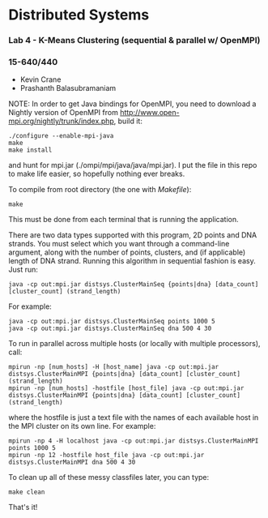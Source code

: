 # Distributed Systems

### Lab 4 - K-Means Clustering (sequential & parallel w/ OpenMPI)
### 15-640/440

* Kevin Crane
* Prashanth Balasubramaniam


NOTE: In order to get Java bindings for OpenMPI, you need to download a Nightly version of OpenMPI from http://www.open-mpi.org/nightly/trunk/index.php, build it:
```
./configure --enable-mpi-java
make
make install
```
and hunt for mpi.jar (./ompi/mpi/java/java/mpi.jar). I put the file in this repo to make life easier, so hopefully nothing ever breaks.


To compile from root directory (the one with *Makefile*):
```
make
```
This must be done from each terminal that is running the application.

There are two data types supported with this program, 2D points and DNA strands. You must select which you want through a command-line argument, along with the number of points, clusters, and (if applicable) length of DNA strand. Running this algorithm in sequential fashion is easy. Just run:
```
java -cp out:mpi.jar distsys.ClusterMainSeq {points|dna} [data_count] [cluster_count] (strand_length)
```
For example:
```
java -cp out:mpi.jar distsys.ClusterMainSeq points 1000 5
java -cp out:mpi.jar distsys.ClusterMainSeq dna 500 4 30
```
To run in parallel across multiple hosts (or locally with multiple processors), call:
```
mpirun -np [num_hosts] -H [host_name] java -cp out:mpi.jar distsys.ClusterMainMPI {points|dna} [data_count] [cluster_count] (strand_length)
mpirun -np [num_hosts] -hostfile [host_file] java -cp out:mpi.jar distsys.ClusterMainMPI {points|dna} [data_count] [cluster_count] (strand_length)
```
where the hostfile is just a text file with the names of each available host in the MPI cluster on its own line. For example:
```
mpirun -np 4 -H localhost java -cp out:mpi.jar distsys.ClusterMainMPI points 1000 5
mpirun -np 12 -hostfile host_file java -cp out:mpi.jar distsys.ClusterMainMPI dna 500 4 30
```

To clean up all of these messy classfiles later, you can type:
```
make clean
```

That's it!
